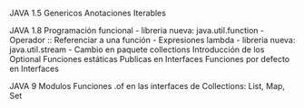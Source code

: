 JAVA 1.5
    Genericos
    Anotaciones
    Iterables

JAVA 1.8
    Programación funcional
        - libreria nueva: java.util.function
        - Operador ::           Referenciar a una función
        - Expresiones lambda
        - libreria nueva: java.util.stream
        - Cambio en paquete collections
    Introducción de los Optional
    Funciones estáticas Publicas en Interfaces
    Funciones por defecto en Interfaces

JAVA 9 
    Modulos
    Funciones .of en las interfaces de Collections: List, Map, Set